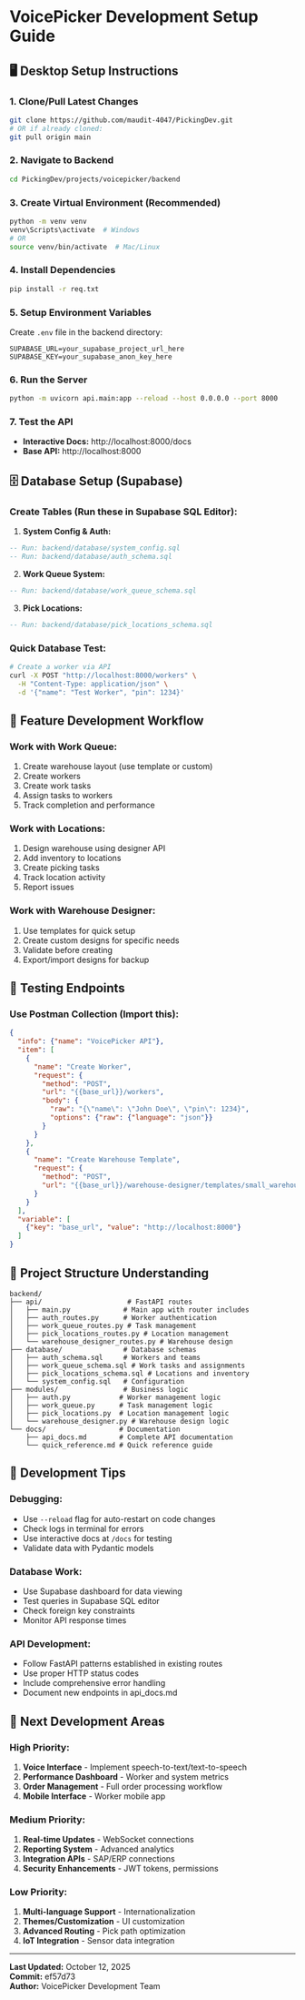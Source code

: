 # VoicePicker Development Setup Guide

## 🖥️ Desktop Setup Instructions

### 1. Clone/Pull Latest Changes
```bash
git clone https://github.com/maudit-4047/PickingDev.git
# OR if already cloned:
git pull origin main
```

### 2. Navigate to Backend
```bash
cd PickingDev/projects/voicepicker/backend
```

### 3. Create Virtual Environment (Recommended)
```bash
python -m venv venv
venv\Scripts\activate  # Windows
# OR
source venv/bin/activate  # Mac/Linux
```

### 4. Install Dependencies
```bash
pip install -r req.txt
```

### 5. Setup Environment Variables
Create `.env` file in the backend directory:
```env
SUPABASE_URL=your_supabase_project_url_here
SUPABASE_KEY=your_supabase_anon_key_here
```

### 6. Run the Server
```bash
python -m uvicorn api.main:app --reload --host 0.0.0.0 --port 8000
```

### 7. Test the API
- **Interactive Docs:** http://localhost:8000/docs
- **Base API:** http://localhost:8000

## 🗄️ Database Setup (Supabase)

### Create Tables (Run these in Supabase SQL Editor):

1. **System Config & Auth:**
```sql
-- Run: backend/database/system_config.sql
-- Run: backend/database/auth_schema.sql
```

2. **Work Queue System:**
```sql
-- Run: backend/database/work_queue_schema.sql
```

3. **Pick Locations:**
```sql
-- Run: backend/database/pick_locations_schema.sql
```

### Quick Database Test:
```bash
# Create a worker via API
curl -X POST "http://localhost:8000/workers" \
  -H "Content-Type: application/json" \
  -d '{"name": "Test Worker", "pin": 1234}'
```

## 🎯 Feature Development Workflow

### Work with Work Queue:
1. Create warehouse layout (use template or custom)
2. Create workers
3. Create work tasks
4. Assign tasks to workers
5. Track completion and performance

### Work with Locations:
1. Design warehouse using designer API
2. Add inventory to locations
3. Create picking tasks
4. Track location activity
5. Report issues

### Work with Warehouse Designer:
1. Use templates for quick setup
2. Create custom designs for specific needs
3. Validate before creating
4. Export/import designs for backup

## 🧪 Testing Endpoints

### Use Postman Collection (Import this):
```json
{
  "info": {"name": "VoicePicker API"},
  "item": [
    {
      "name": "Create Worker",
      "request": {
        "method": "POST",
        "url": "{{base_url}}/workers",
        "body": {
          "raw": "{\"name\": \"John Doe\", \"pin\": 1234}",
          "options": {"raw": {"language": "json"}}
        }
      }
    },
    {
      "name": "Create Warehouse Template",
      "request": {
        "method": "POST", 
        "url": "{{base_url}}/warehouse-designer/templates/small_warehouse"
      }
    }
  ],
  "variable": [
    {"key": "base_url", "value": "http://localhost:8000"}
  ]
}
```

## 📁 Project Structure Understanding
```
backend/
├── api/                     # FastAPI routes
│   ├── main.py             # Main app with router includes
│   ├── auth_routes.py      # Worker authentication
│   ├── work_queue_routes.py # Task management
│   ├── pick_locations_routes.py # Location management
│   └── warehouse_designer_routes.py # Warehouse design
├── database/               # Database schemas
│   ├── auth_schema.sql     # Workers and teams
│   ├── work_queue_schema.sql # Work tasks and assignments
│   ├── pick_locations_schema.sql # Locations and inventory
│   └── system_config.sql   # Configuration
├── modules/                # Business logic
│   ├── auth.py            # Worker management logic
│   ├── work_queue.py      # Task management logic
│   ├── pick_locations.py  # Location management logic
│   └── warehouse_designer.py # Warehouse design logic
└── docs/                  # Documentation
    ├── api_docs.md        # Complete API documentation
    └── quick_reference.md # Quick reference guide
```

## 🔧 Development Tips

### Debugging:
- Use `--reload` flag for auto-restart on code changes
- Check logs in terminal for errors
- Use interactive docs at `/docs` for testing
- Validate data with Pydantic models

### Database Work:
- Use Supabase dashboard for data viewing
- Test queries in Supabase SQL editor
- Check foreign key constraints
- Monitor API response times

### API Development:
- Follow FastAPI patterns established in existing routes
- Use proper HTTP status codes
- Include comprehensive error handling
- Document new endpoints in api_docs.md

## 🚀 Next Development Areas

### High Priority:
1. **Voice Interface** - Implement speech-to-text/text-to-speech
2. **Performance Dashboard** - Worker and system metrics
3. **Order Management** - Full order processing workflow
4. **Mobile Interface** - Worker mobile app

### Medium Priority:
1. **Real-time Updates** - WebSocket connections
2. **Reporting System** - Advanced analytics
3. **Integration APIs** - SAP/ERP connections
4. **Security Enhancements** - JWT tokens, permissions

### Low Priority:
1. **Multi-language Support** - Internationalization
2. **Themes/Customization** - UI customization
3. **Advanced Routing** - Pick path optimization
4. **IoT Integration** - Sensor data integration

---

**Last Updated:** October 12, 2025  
**Commit:** ef57d73  
**Author:** VoicePicker Development Team